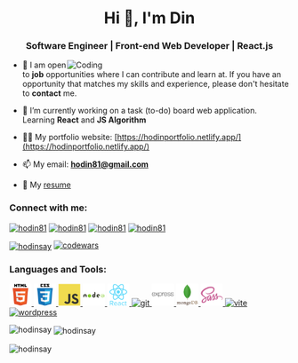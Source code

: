 <h1 align="center">Hi 👋, I'm Din</h1>
<h3 align="center">Software Engineer | Front-end Web Developer | React.js</h3>
<img align="right" alt="Coding" width="400" src="https://i.pinimg.com/originals/e4/26/70/e426702edf874b181aced1e2fa5c6cde.gif">

- 🔭 I am open to **job** opportunities where I can contribute and learn at. If you have an opportunity that matches my skills and experience, please don't hesitate to **contact** me.

- 🌱 I’m currently working on a task (to-do) board web application. Learning **React** and **JS Algorithm**

- 👨‍💻 My portfolio website: [https://hodinportfolio.netlify.app/](https://hodinportfolio.netlify.app/)

- 📫 My email: **hodin81@gmail.com**

- 📄 My [resume](https://github.com/hodinsay/hodin-portfolio-website/blob/master/src/assets/Din_Ho_Resume.pdf)

<h3 align="left">Connect with me:</h3>
<p align="left">
<a href="https://twitter.com/hodin81" target="blank"><img align="center" src="https://raw.githubusercontent.com/rahuldkjain/github-profile-readme-generator/master/src/images/icons/Social/twitter.svg" alt="hodin81" height="30" width="40" /></a>
<a href="https://linkedin.com/in/hodin81" target="blank"><img align="center" src="https://raw.githubusercontent.com/rahuldkjain/github-profile-readme-generator/master/src/images/icons/Social/linked-in-alt.svg" alt="hodin81" height="30" width="40" /></a>
<a href="https://codepen.io/hodin81" target="blank"><img align="center" src="https://raw.githubusercontent.com/rahuldkjain/github-profile-readme-generator/master/src/images/icons/Social/codepen.svg" alt="hodin81" height="30" width="40" /></a>
<a href="https://instagram.com/hodin81" target="blank"><img align="center" src="https://raw.githubusercontent.com/rahuldkjain/github-profile-readme-generator/master/src/images/icons/Social/instagram.svg" alt="hodin81" height="30" width="40" /></a>
</p>
<p>
<a href="https://www.leetcode.com/hodinsay" target="blank"><img align="center" src="https://raw.githubusercontent.com/rahuldkjain/github-profile-readme-generator/master/src/images/icons/Social/leet-code.svg" alt="hodinsay" height="30" width="40" /></a>
<a href="https://www.codewars.com/users/hodinsay" target="_blank" rel="noreferrer"><img src="https://www.codewars.com/users/hodinsay/badges/micro" alt="codewars"/></a> </p>

<h3 align="left">Languages and Tools:</h3>
<p align="left"> <a href="https://www.w3.org/html/" target="_blank" rel="noreferrer"> <img src="https://raw.githubusercontent.com/devicons/devicon/master/icons/html5/html5-original-wordmark.svg" alt="html5" width="40" height="40"/> </a><a href="https://www.w3schools.com/css/" target="_blank" rel="noreferrer"> <img src="https://raw.githubusercontent.com/devicons/devicon/master/icons/css3/css3-original-wordmark.svg" alt="css3" width="40" height="40"/> </a> <a href="https://developer.mozilla.org/en-US/docs/Web/JavaScript" target="_blank" rel="noreferrer"> <img src="https://raw.githubusercontent.com/devicons/devicon/master/icons/javascript/javascript-original.svg" alt="javascript" width="40" height="40"/> </a>  <a href="https://nodejs.org" target="_blank" rel="noreferrer"> <img src="https://raw.githubusercontent.com/devicons/devicon/master/icons/nodejs/nodejs-original-wordmark.svg" alt="nodejs" width="40" height="40"/> </a> <a href="https://reactjs.org/" target="_blank" rel="noreferrer"> <img src="https://raw.githubusercontent.com/devicons/devicon/master/icons/react/react-original-wordmark.svg" alt="react" width="40" height="40"/> </a> <a href="https://git-scm.com/" target="_blank" rel="noreferrer"> <img src="https://www.vectorlogo.zone/logos/git-scm/git-scm-icon.svg" alt="git" width="40" height="40"/> <a href="https://expressjs.com" target="_blank" rel="noreferrer"> <img src="https://raw.githubusercontent.com/devicons/devicon/master/icons/express/express-original-wordmark.svg" alt="express" width="40" height="40"/> </a> <a href="https://www.mongodb.com/" target="_blank" rel="noreferrer"> <img src="https://raw.githubusercontent.com/devicons/devicon/master/icons/mongodb/mongodb-original-wordmark.svg" alt="mongodb" width="40" height="40"/> </a> <a href="https://sass-lang.com" target="_blank" rel="noreferrer"> <img src="https://raw.githubusercontent.com/devicons/devicon/master/icons/sass/sass-original.svg" alt="sass" width="40" height="40"/> </a>
<a href="https://vitejs.dev/" target="_blank" rel="noreferrer"><img src="https://vitejs.dev/logo-with-shadow.png" alt="vite" width="40" height="40"/></a>
<a href="https://wordpress.com/" target="_blank" rel="noreferrer"><img src="https://s.w.org/style/images/about/WordPress-logotype-wmark.png" alt="wordpress" width="40" height="40"/></a>
</p>

<p><img align="left" src="https://github-readme-stats.vercel.app/api/top-langs?username=hodinsay&show_icons=true&locale=en&layout=compact" alt="hodinsay" /></p>

<p>&nbsp;<img align="center" src="https://github-readme-stats.vercel.app/api?username=hodinsay&show_icons=true&locale=en" alt="hodinsay" /></p>

<p><img align="center" src="https://github-readme-streak-stats.herokuapp.com/?user=hodinsay&" alt="hodinsay" /></p>

